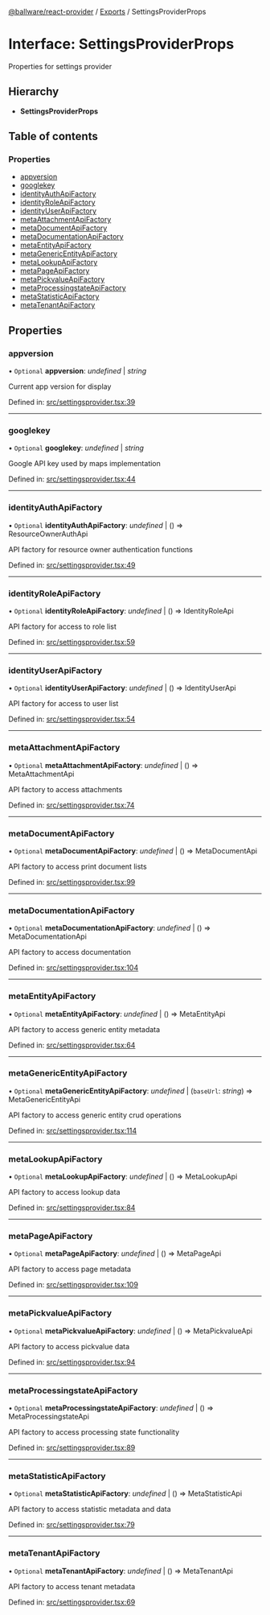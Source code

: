 [@ballware/react-provider](../README.md) / [Exports](../modules.md) / SettingsProviderProps

# Interface: SettingsProviderProps

Properties for settings provider

## Hierarchy

* **SettingsProviderProps**

## Table of contents

### Properties

- [appversion](settingsproviderprops.md#appversion)
- [googlekey](settingsproviderprops.md#googlekey)
- [identityAuthApiFactory](settingsproviderprops.md#identityauthapifactory)
- [identityRoleApiFactory](settingsproviderprops.md#identityroleapifactory)
- [identityUserApiFactory](settingsproviderprops.md#identityuserapifactory)
- [metaAttachmentApiFactory](settingsproviderprops.md#metaattachmentapifactory)
- [metaDocumentApiFactory](settingsproviderprops.md#metadocumentapifactory)
- [metaDocumentationApiFactory](settingsproviderprops.md#metadocumentationapifactory)
- [metaEntityApiFactory](settingsproviderprops.md#metaentityapifactory)
- [metaGenericEntityApiFactory](settingsproviderprops.md#metagenericentityapifactory)
- [metaLookupApiFactory](settingsproviderprops.md#metalookupapifactory)
- [metaPageApiFactory](settingsproviderprops.md#metapageapifactory)
- [metaPickvalueApiFactory](settingsproviderprops.md#metapickvalueapifactory)
- [metaProcessingstateApiFactory](settingsproviderprops.md#metaprocessingstateapifactory)
- [metaStatisticApiFactory](settingsproviderprops.md#metastatisticapifactory)
- [metaTenantApiFactory](settingsproviderprops.md#metatenantapifactory)

## Properties

### appversion

• `Optional` **appversion**: *undefined* \| *string*

Current app version for display

Defined in: [src/settingsprovider.tsx:39](https://github.com/frankball/ballware-react-provider/blob/466bec9/src/settingsprovider.tsx#L39)

___

### googlekey

• `Optional` **googlekey**: *undefined* \| *string*

Google API key used by maps implementation

Defined in: [src/settingsprovider.tsx:44](https://github.com/frankball/ballware-react-provider/blob/466bec9/src/settingsprovider.tsx#L44)

___

### identityAuthApiFactory

• `Optional` **identityAuthApiFactory**: *undefined* \| () => ResourceOwnerAuthApi

API factory for resource owner authentication functions

Defined in: [src/settingsprovider.tsx:49](https://github.com/frankball/ballware-react-provider/blob/466bec9/src/settingsprovider.tsx#L49)

___

### identityRoleApiFactory

• `Optional` **identityRoleApiFactory**: *undefined* \| () => IdentityRoleApi

API factory for access to role list

Defined in: [src/settingsprovider.tsx:59](https://github.com/frankball/ballware-react-provider/blob/466bec9/src/settingsprovider.tsx#L59)

___

### identityUserApiFactory

• `Optional` **identityUserApiFactory**: *undefined* \| () => IdentityUserApi

API factory for access to user list

Defined in: [src/settingsprovider.tsx:54](https://github.com/frankball/ballware-react-provider/blob/466bec9/src/settingsprovider.tsx#L54)

___

### metaAttachmentApiFactory

• `Optional` **metaAttachmentApiFactory**: *undefined* \| () => MetaAttachmentApi

API factory to access attachments

Defined in: [src/settingsprovider.tsx:74](https://github.com/frankball/ballware-react-provider/blob/466bec9/src/settingsprovider.tsx#L74)

___

### metaDocumentApiFactory

• `Optional` **metaDocumentApiFactory**: *undefined* \| () => MetaDocumentApi

API factory to access print document lists

Defined in: [src/settingsprovider.tsx:99](https://github.com/frankball/ballware-react-provider/blob/466bec9/src/settingsprovider.tsx#L99)

___

### metaDocumentationApiFactory

• `Optional` **metaDocumentationApiFactory**: *undefined* \| () => MetaDocumentationApi

API factory to access documentation

Defined in: [src/settingsprovider.tsx:104](https://github.com/frankball/ballware-react-provider/blob/466bec9/src/settingsprovider.tsx#L104)

___

### metaEntityApiFactory

• `Optional` **metaEntityApiFactory**: *undefined* \| () => MetaEntityApi

API factory to access generic entity metadata

Defined in: [src/settingsprovider.tsx:64](https://github.com/frankball/ballware-react-provider/blob/466bec9/src/settingsprovider.tsx#L64)

___

### metaGenericEntityApiFactory

• `Optional` **metaGenericEntityApiFactory**: *undefined* \| (`baseUrl`: *string*) => MetaGenericEntityApi

API factory to access generic entity crud operations

Defined in: [src/settingsprovider.tsx:114](https://github.com/frankball/ballware-react-provider/blob/466bec9/src/settingsprovider.tsx#L114)

___

### metaLookupApiFactory

• `Optional` **metaLookupApiFactory**: *undefined* \| () => MetaLookupApi

API factory to access lookup data

Defined in: [src/settingsprovider.tsx:84](https://github.com/frankball/ballware-react-provider/blob/466bec9/src/settingsprovider.tsx#L84)

___

### metaPageApiFactory

• `Optional` **metaPageApiFactory**: *undefined* \| () => MetaPageApi

API factory to access page metadata

Defined in: [src/settingsprovider.tsx:109](https://github.com/frankball/ballware-react-provider/blob/466bec9/src/settingsprovider.tsx#L109)

___

### metaPickvalueApiFactory

• `Optional` **metaPickvalueApiFactory**: *undefined* \| () => MetaPickvalueApi

API factory to access pickvalue data

Defined in: [src/settingsprovider.tsx:94](https://github.com/frankball/ballware-react-provider/blob/466bec9/src/settingsprovider.tsx#L94)

___

### metaProcessingstateApiFactory

• `Optional` **metaProcessingstateApiFactory**: *undefined* \| () => MetaProcessingstateApi

API factory to access processing state functionality

Defined in: [src/settingsprovider.tsx:89](https://github.com/frankball/ballware-react-provider/blob/466bec9/src/settingsprovider.tsx#L89)

___

### metaStatisticApiFactory

• `Optional` **metaStatisticApiFactory**: *undefined* \| () => MetaStatisticApi

API factory to access statistic metadata and data

Defined in: [src/settingsprovider.tsx:79](https://github.com/frankball/ballware-react-provider/blob/466bec9/src/settingsprovider.tsx#L79)

___

### metaTenantApiFactory

• `Optional` **metaTenantApiFactory**: *undefined* \| () => MetaTenantApi

API factory to access tenant metadata

Defined in: [src/settingsprovider.tsx:69](https://github.com/frankball/ballware-react-provider/blob/466bec9/src/settingsprovider.tsx#L69)
